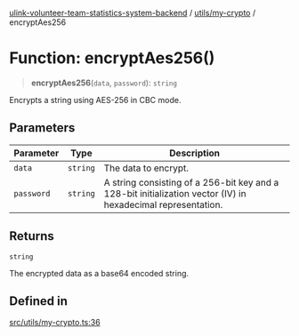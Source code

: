 [ulink-volunteer-team-statistics-system-backend](../wiki/Home) / [utils/my-crypto](../wiki/utils.my-crypto) / encryptAes256

# Function: encryptAes256()

> **encryptAes256**(`data`, `password`): `string`

Encrypts a string using AES-256 in CBC mode.

## Parameters

| Parameter | Type | Description |
| ------ | ------ | ------ |
| `data` | `string` | The data to encrypt. |
| `password` | `string` | A string consisting of a 256-bit key and a 128-bit initialization vector (IV) in hexadecimal representation. |

## Returns

`string`

The encrypted data as a base64 encoded string.

## Defined in

[src/utils/my-crypto.ts:36](https://github.com/Ulink-Volunteer-Team/statistics-system/blob/main/src/utils/my-crypto.ts#L36)
